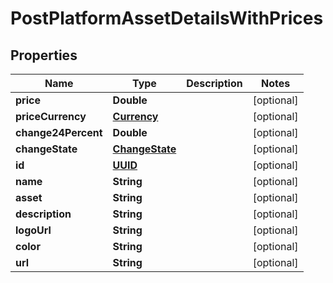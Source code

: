 # PostPlatformAssetDetailsWithPrices

## Properties
Name | Type | Description | Notes
------------ | ------------- | ------------- | -------------
**price** | **Double** |  |  [optional]
**priceCurrency** | [**Currency**](Currency.md) |  |  [optional]
**change24Percent** | **Double** |  |  [optional]
**changeState** | [**ChangeState**](ChangeState.md) |  |  [optional]
**id** | [**UUID**](UUID.md) |  |  [optional]
**name** | **String** |  |  [optional]
**asset** | **String** |  |  [optional]
**description** | **String** |  |  [optional]
**logoUrl** | **String** |  |  [optional]
**color** | **String** |  |  [optional]
**url** | **String** |  |  [optional]
